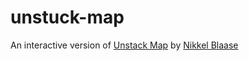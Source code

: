 # unstuck-map

An interactive version of [Unstack Map](http://www.designmadeforyou.com/unstuck-map.html) by [Nikkel Blaase](http://www.nikkel-blaase.com/)
